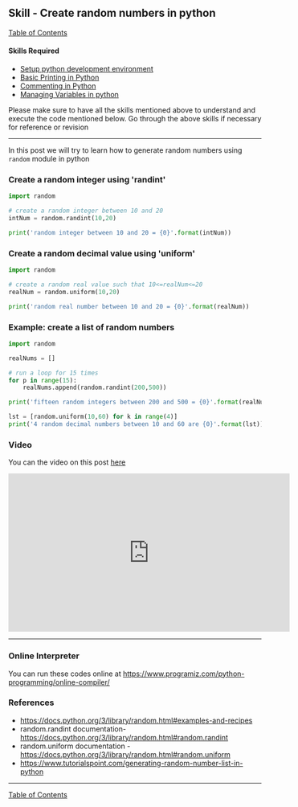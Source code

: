 ## Skill - Create random numbers in python
[Table of Contents](https://nagasudhir.blogspot.com/2020/04/taming-python-table-of-contents.html)

#### Skills Required
* [Setup python development environment](https://nagasudhir.blogspot.com/2020/04/setup-python-development-environment_14.html)
* [Basic Printing in Python](https://nagasudhir.blogspot.com/2020/04/basic-printing-in-python.html)
* [Commenting in Python](https://nagasudhir.blogspot.com/2020/04/comments-in-python.html)
* [Managing Variables in python](https://nagasudhir.blogspot.com/2020/04/managing-variables-in-python.html)

Please make sure to have all the skills mentioned above to understand and execute the code mentioned below. Go through the above skills if necessary for reference or revision

<hr/>

In this post we will try to learn how to generate random numbers using `random` module in python

### Create a random integer using 'randint'
```python
import random

# create a random integer between 10 and 20
intNum = random.randint(10,20)

print('random integer between 10 and 20 = {0}'.format(intNum))
```

### Create a random decimal value using 'uniform'
```python
import random

# create a random real value such that 10<=realNum<=20
realNum = random.uniform(10,20)

print('random real number between 10 and 20 = {0}'.format(realNum))
```

### Example: create a list of random numbers
```python
import random

realNums = []

# run a loop for 15 times
for p in range(15):
	realNums.append(random.randint(200,500))

print('fifteen random integers between 200 and 500 = {0}'.format(realNums))

lst = [random.uniform(10,60) for k in range(4)]
print('4 random decimal numbers between 10 and 60 are {0}'.format(lst))
```

### Video

You can the video on this post [here](https://youtu.be/DzUk8Je92Cg)

<iframe width="560" height="315" src="https://www.youtube.com/embed/DzUk8Je92Cg" title="YouTube video player" frameborder="0" allow="accelerometer; autoplay; clipboard-write; encrypted-media; gyroscope; picture-in-picture" allowfullscreen></iframe>
<hr/>

### Online Interpreter
You can run these codes online at https://www.programiz.com/python-programming/online-compiler/

### References
* https://docs.python.org/3/library/random.html#examples-and-recipes
* random.randint documentation- https://docs.python.org/3/library/random.html#random.randint
* random.uniform documentation - https://docs.python.org/3/library/random.html#random.uniform
* https://www.tutorialspoint.com/generating-random-number-list-in-python

<hr/>

[Table of Contents](https://nagasudhir.blogspot.com/2020/04/taming-python-table-of-contents.html)

<!--stackedit_data:
eyJwcm9wZXJ0aWVzIjoidGl0bGU6IENyZWF0ZSByYW5kb20gbn
VtYmVycyBpbiBweXRob25cbmF1dGhvcjogTmFnYXN1ZGhpciBQ
dWxsYVxudGFnczogJ3B5dGhvbiwgbGVhcm5pbmcsIHR1dG9yaW
FsLCB0YW1pbmdfcHl0aG9uX3NraWxsJ1xuY2F0ZWdvcmllczog
dGFtaW5nX3B5dGhvbl9za2lsbFxuZGF0ZTogJzIwMjAtMDUtMT
QnXG4iLCJoaXN0b3J5IjpbMTA1MDA0MzY1OCwxNDI1MjcxNjMz
LC05NzEyMTU0MTYsNDYxMzk3NTc2XX0=
-->
